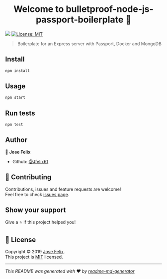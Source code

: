 <h1 align="center">Welcome to bulletproof-node-js-passport-boilerplate 👋</h1>
<p>
  <img src="https://img.shields.io/badge/version-0.0.1-blue.svg?cacheSeconds=2592000" />
  <a href="https://opensource.org/licenses/MIT">
    <img alt="License: MIT" src="https://img.shields.io/badge/License-MIT-yellow.svg" target="_blank" />
  </a>
</p>

> Boilerplate for an Express server with Passport, Docker and MongoDB

## Install

```sh
npm install
```

## Usage

```sh
npm start
```

## Run tests

```sh
npm test
```

## Author

👤 **Jose Felix**

* Github: [@Jfelix61](https://github.com/Jfelix61)

## 🤝 Contributing

Contributions, issues and feature requests are welcome!<br />Feel free to check [issues page](https://opensource.org/licenses/MIT).

## Show your support

Give a ⭐️ if this project helped you!

## 📝 License

Copyright © 2019 [Jose Felix](https://github.com/Jfelix61).<br />
This project is [MIT](https://opensource.org/licenses/MIT) licensed.

***
_This README was generated with ❤️ by [readme-md-generator](https://github.com/kefranabg/readme-md-generator)_